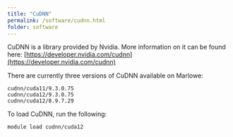 ```yaml
---
title: "CuDNN"
permalink: /software/cudnn.html
folder: software
---
```


CuDNN is a library provided by Nvidia. More information on it can be found here: [https://developer.nvidia.com/cudnn](https://developer.nvidia.com/cudnn)

There are currently three versions of CuDNN available on Marlowe:

```
cudnn/cuda11/9.3.0.75
cudnn/cuda12/9.3.0.75
cudnn/cuda12/8.9.7.29
```

To load CuDNN, run the following:

```
module load cudnn/cuda12
```